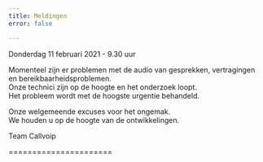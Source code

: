 ```yaml
---
title: Meldingen
error: false

---
```

Donderdag 11 februari 2021 - 9.30 uur

Momenteel zijn er problemen met de audio van gesprekken, vertragingen en bereikbaarheidsproblemen.   
Onze technici zijn op de hoogte en het onderzoek loopt.   
Het probleem wordt met de hoogste urgentie behandeld.  
  
Onze welgemeende excuses voor het ongemak.  
We houden u op de hoogte van de ontwikkelingen. 

Team Callvoip 

======================